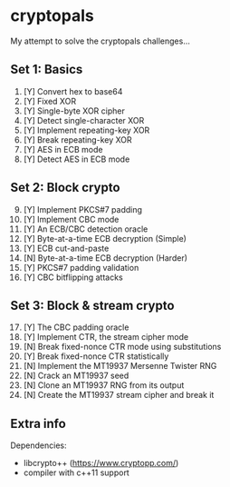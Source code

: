# cryptopals
My attempt to solve the cryptopals challenges...

## Set 1: Basics
01. [Y] Convert hex to base64
02. [Y] Fixed XOR
03. [Y] Single-byte XOR cipher
04. [Y] Detect single-character XOR
05. [Y] Implement repeating-key XOR
06. [Y] Break repeating-key XOR
07. [Y] AES in ECB mode
08. [Y] Detect AES in ECB mode

## Set 2: Block crypto
09. [Y] Implement PKCS#7 padding
10. [Y] Implement CBC mode
11. [Y] An ECB/CBC detection oracle
12. [Y] Byte-at-a-time ECB decryption (Simple)
13. [Y] ECB cut-and-paste
14. [N] Byte-at-a-time ECB decryption (Harder)
15. [Y] PKCS#7 padding validation
16. [Y] CBC bitflipping attacks

## Set 3: Block & stream crypto
17. [Y] The CBC padding oracle
18. [Y] Implement CTR, the stream cipher mode
19. [N] Break fixed-nonce CTR mode using substitutions
20. [Y] Break fixed-nonce CTR statistically
21. [N] Implement the MT19937 Mersenne Twister RNG
22. [N] Crack an MT19937 seed
23. [N] Clone an MT19937 RNG from its output
24. [N] Create the MT19937 stream cipher and break it

## Extra info

Dependencies:
 - libcrypto++ (https://www.cryptopp.com/)
 - compiler with c++11 support
